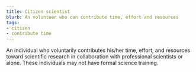 ```yaml
---
title: Citizen scientist
blurb: An volunteer who can contribute time, effort and resources
tags:
- citizen
- contribute time
---
```

An individual who voluntarily contributes his/her time, effort, and resources toward scientific research in collaboration with professional scientists or alone. These individuals may not have formal science training.